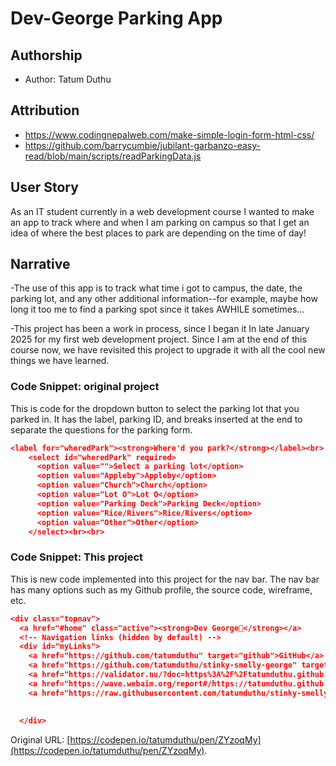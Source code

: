 # Dev-George Parking App

## Authorship
- Author: Tatum Duthu

## Attribution
- https://www.codingnepalweb.com/make-simple-login-form-html-css/
- https://github.com/barrycumbie/jubilant-garbanzo-easy-read/blob/main/scripts/readParkingData.js

## User Story
As an IT student currently in a web development course I wanted to make 
an app to track where and when I am parking on campus so that I get an 
idea of where the best places to park are depending on the time of day!

## Narrative
-The use of this app is to track what time i got to campus, the date, the 
parking lot, and any other additional information--for example, maybe how 
long it too me to find a parking spot since it takes AWHILE sometimes...

-This project has been a work in process, since I began it In late January
2025 for my first web development project. Since I am at the end of this 
course now, we have revisited this project to upgrade it with all the 
cool new things we have learned.

### Code Snippet: original project
This is code for the dropdown button to select the parking lot that you parked in.
It has the label, parking ID, and breaks inserted at the end to separate the questions
for the parking form.
```json
<label for="wheredPark"><strong>Where'd you park?</strong></label><br>
    <select id="wheredPark" required> 
      <option value="">Select a parking lot</option>
      <option value="Appleby">Appleby</option>
      <option value="Church">Church</option>
      <option value="Lot O">Lot O</option>
      <option value="Parking Deck">Parking Deck</option>
      <option value="Rice/Rivers">Rice/Rivers</option>
      <option value="Other">Other</option>
    </select><br><br>

```

### Code Snippet: This project
This is new code implemented into this project for the nav bar. The nav bar has
many options such as my Github profile, the source code, wireframe, etc.
```json
<div class="topnav">
  <a href="#home" class="active"><strong>Dev George🦭</strong></a>
  <!-- Navigation links (hidden by default) -->
  <div id="myLinks">
    <a href="https://github.com/tatumduthu" target="github">GitHub</a>
    <a href="https://github.com/tatumduthu/stinky-smelly-george" target="source">Source Code</a>
    <a href="https://validator.nu/?doc=https%3A%2F%2Ftatumduthu.github.io%2Fstinky-smelly-george%2F" target="nu">Nu validator</a>
    <a href="https://wave.webaim.org/report#/https://tatumduthu.github.io/stinky-smelly-george/" target="nu">Wave</a>
    <a href="https://raw.githubusercontent.com/tatumduthu/stinky-smelly-george/refs/heads/main/pages/wireframe.jpg" target="wireframe">Wireframe</a>
    
    
  </div>

```


Original URL: [https://codepen.io/tatumduthu/pen/ZYzoqMy](https://codepen.io/tatumduthu/pen/ZYzoqMy).

